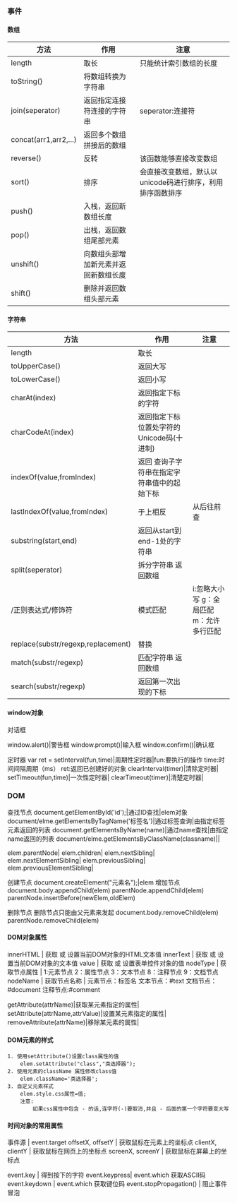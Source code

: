 
### 事件

#### 数组

方法|作用|注意
---|---|---
length|取长|只能统计索引数组的长度
toString()|将数组转换为字符串|
join(seperator)|返回指定连接符连接的字符串|seperator:连接符
concat(arr1,arr2,...)|返回多个数组拼接后的数组|
reverse()|反转|该函数能够直接改变数组|
sort()|排序|会直接改变数组，默认以unicode码进行排序，利用排序函数排序
push()|入栈，返回新数组长度|
pop()|出栈，返回数组尾部元素|
unshift()|向数组头部增加新元素并返回新数组长度|
shift()|删除并返回数组头部元素|


#### 字符串

方法|作用|注意
---|---|---
length|取长|
toUpperCase()|返回大写|
toLowerCase()|返回小写|
charAt(index)|返回指定下标的字符|
charCodeAt(index)|返回指定下标位置处字符的Unicode码(十进制)|
indexOf(value,fromIndex)|返回 查询子字符串在指定字符串值中的起始下标|
lastIndexOf(value,fromIndex)|于上相反|从后往前查
substring(start,end)|返回从start到end-1处的字符串|
split(seperator)|拆分字符串 返回数组|
/正则表达式/修饰符|模式匹配|i:忽略大小写 g：全局匹配 m：允许多行匹配
replace(substr/regexp,replacement)|替换|
match(substr/regexp)|匹配字符串 返回数组|
search(substr/regexp)|返回第一次出现的下标|

#### window对象

对话框

window.alert()|警告框
window.prompt()|输入框
window.confirm()|确认框

定时器
var ret = setInterval(fun,time)|周期性定时器|fun:要执行的操作 time:时间间隔周期（ms） ret:返回已创建好的对象
clearInterval(timer)|清除定时器|
setTimeout(fun,time)|一次性定时器|
clearTimeout(timer)|清楚定时器|



### DOM

查找节点
document.getElementById('id');|通过ID查找|elem对象
document/elme.getElementsByTagName('标签名')|通过标签查询|由指定标签元素返回的列表
document.getElementsByName(name)|通过name查找|由指定name返回的列表
document/elme.getElementsByClassName(classname)||

elem.parentNode|
elem.children|
elem.nextSibling|
elem.nextElementSibling|
elem.previousSibling|
elem.previousElementSibling|

创建节点
document.createElement("元素名");|elem
增加节点
document.body.appendChild(elem)
parentNode.appendChild(elem)
parentNode.insertBefore(newElem,oldElem)


删除节点
删除节点只能由父元素来发起
document.body.removeChild(elem)
parentNode.removeChild(elem)


#### DOM对象属性
innerHTML   |   获取 或 设置当前DOM对象的HTML文本值
innerText   |   获取 或 设置当前DOM对象的文本值
value       |   获取 或 设置表单控件对象的值
nodeType    |   获取节点属性  |   1:元素节点 2：属性节点 3：文本节点 8：注释节点 9：文档节点
nodeName    |   获取节点名称  |   元素节点：标签名 文本节点：#text 文档节点：#document 注释节点:#comment

getAttribute(attrName)|获取某元素指定的属性|
setAttribute(attrName,attrValue)|设置某元素指定的属性|
removeAttribute(attrName)|移除某元素的属性|


#### DOM元素的样式
    1. 使用setAttribute()设置class属性的值
        elem.setAttribute("class","类选择器");
    2. 使用元素的className 属性修改class值
        elem.className='类选择器';
    3. 自定义元素样式
        elem.style.css属性=值;
        注意:
            如果css属性中包含 - 的话,连字符(-)要取消,并且 - 后面的第一个字符要变大写



#### 时间对象的常用属性
事件源 | event.target
offsetX, offsetY | 获取鼠标在元素上的坐标点
clientX, clientY | 获取鼠标在网页上的坐标点
screenX, screenY | 获取鼠标在屏幕上的坐标点

event.key | 得到按下的字符
event.keypress| event.which  获取ASCII码
event.keydown | event.which  获取键位码
event.stopPropagation() | 阻止事件冒泡










